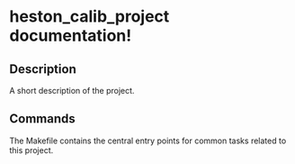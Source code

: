 # heston_calib_project documentation!

## Description

A short description of the project.

## Commands

The Makefile contains the central entry points for common tasks related to this project.

